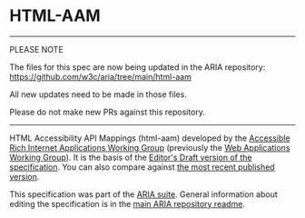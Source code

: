 # HTML-AAM

*****
 PLEASE NOTE

 The files for this spec are now being updated in the ARIA repository: https://github.com/w3c/aria/tree/main/html-aam

 All new updates need to be made in those files.

 Please do not make new PRs against this repository. 
*****


HTML Accessibility API Mappings (html-aam) developed by the [Accessible Rich Internet Applications Working Group](https://www.w3.org/WAI/ARIA/) (previously the [Web Applications Working Group](https://www.w3.org/2019/webapps/)). It is the basis of the [Editor's Draft version of the specification](https://w3c.github.io/html-aam/).  You can also compare against [the most recent published version](https://www.w3.org/TR/html-aam-1.0/).

This specification was part of the [ARIA suite](https://www.w3.org/WAI/ARIA/deliverables). General information about editing the specification is in the [main ARIA repository readme](https://github.com/w3c/aria/).

